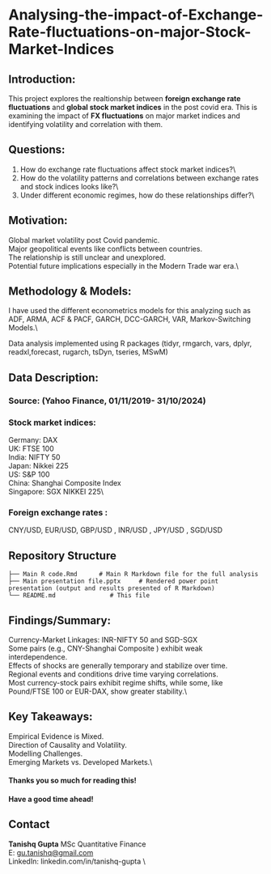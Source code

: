 # Analysing-the-impact-of-Exchange-Rate-fluctuations-on-major-Stock-Market-Indices
## Introduction:
This project explores the realtionship between **foreign exchange rate fluctuations** and **global stock market indices** in the post covid era. This is examining the impact of **FX fluctuations** on major market indices and identifying volatility and correlation with them. 


## Questions:
1. How do exchange rate fluctuations affect stock market indices?\
2. How do the volatility patterns and correlations between exchange rates and stock indices looks like?\
3. Under different economic regimes, how do these relationships differ?\


## Motivation:
Global market volatility post Covid pandemic.\
Major geopolitical events like conflicts between countries.\
The relationship is still unclear and unexplored.\
Potential future implications especially in the Modern Trade war era.\


## Methodology & Models:
I have used the different econometrics models for this analyzing such as ADF, ARMA, ACF & PACF, GARCH, DCC-GARCH, VAR, Markov-Switching Models.\

Data analysis implemented using R packages (tidyr, rmgarch, vars, dplyr, readxl,forecast, rugarch, tsDyn, tseries, MSwM)

## Data Description:
### Source: (Yahoo Finance,  01/11/2019- 31/10/2024)

### Stock market indices:
Germany: DAX \
UK: FTSE 100 \
India: NIFTY 50 \
Japan: Nikkei 225 \
US: S&P 100 \
China: Shanghai Composite Index\
Singapore: SGX NIKKEI 225\

### Foreign exchange rates :
 CNY/USD, EUR/USD, GBP/USD , INR/USD , JPY/USD , SGD/USD


## Repository Structure

```
├── Main R code.Rmd      # Main R Markdown file for the full analysis
├── Main presentation file.pptx     # Rendered power point presentation (output and results presented of R Markdown)
└── README.md               # This file
```
## Findings/Summary:
Currency-Market Linkages: INR-NIFTY 50 and SGD-SGX \
Some pairs (e.g., CNY-Shanghai Composite ) exhibit weak interdependence.\
Effects of shocks are generally temporary and stabilize over time.\
Regional events and conditions drive time varying correlations.\
Most currency-stock pairs exhibit regime shifts, while some, like Pound/FTSE 100 or EUR-DAX, show greater stability.\


## Key Takeaways:
Empirical Evidence is Mixed.\
Direction of Causality and Volatility.\
Modelling Challenges.\
Emerging Markets vs. Developed Markets.\


#### Thanks you so much for reading this!
#### Have a good time ahead! 


## Contact
**Tanishq Gupta**
MSc Quantitative Finance\
E: [gu.tanishq@gmail.com](mailto:gu.tanishq@gmail.com) \
LinkedIn: linkedin.com/in/tanishq-gupta \
